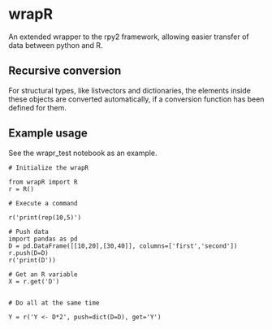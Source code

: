 # wrapR
 An extended wrapper to the rpy2 framework, allowing easier transfer of data between python and R.

## Recursive conversion

For structural types, like listvectors and dictionaries, the elements inside these objects are converted automatically, if a conversion function has been defined for them.

## Example usage
See the wrapr_test notebook as an example.

```
# Initialize the wrapR

from wrapR import R
r = R()

# Execute a command

r('print(rep(10,5)')

# Push data
import pandas as pd
D = pd.DataFrame([[10,20],[30,40]], columns=['first','second'])
r.push(D=D)
r('print(D'))

# Get an R variable
X = r.get('D')


# Do all at the same time

Y = r('Y <- D*2', push=dict(D=D), get='Y')
```

